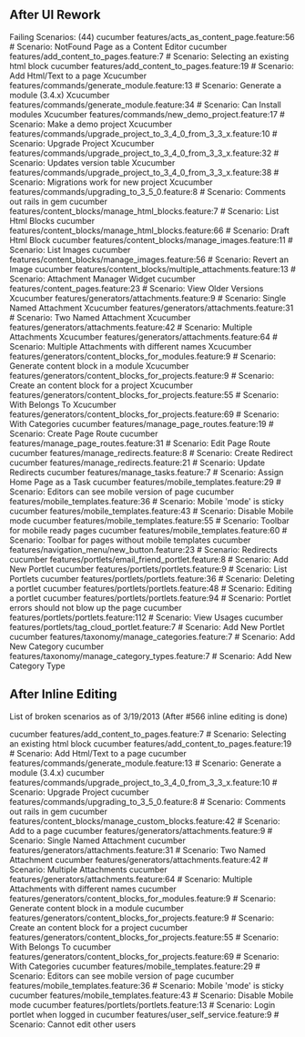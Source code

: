 ## After UI Rework

Failing Scenarios:  (44)
cucumber features/acts_as_content_page.feature:56 # Scenario: NotFound Page as a Content Editor
cucumber features/add_content_to_pages.feature:7 # Scenario: Selecting an existing html block
cucumber features/add_content_to_pages.feature:19 # Scenario: Add Html/Text to a page
Xcucumber features/commands/generate_module.feature:13 # Scenario: Generate a module (3.4.x)
Xcucumber features/commands/generate_module.feature:34 # Scenario: Can Install modules
Xcucumber features/commands/new_demo_project.feature:17 # Scenario: Make a demo project
Xcucumber features/commands/upgrade_project_to_3_4_0_from_3_3_x.feature:10 # Scenario: Upgrade Project
Xcucumber features/commands/upgrade_project_to_3_4_0_from_3_3_x.feature:32 # Scenario: Updates version table
Xcucumber features/commands/upgrade_project_to_3_4_0_from_3_3_x.feature:38 # Scenario: Migrations work for new project
Xcucumber features/commands/upgrading_to_3_5_0.feature:8 # Scenario: Comments out rails in gem
cucumber features/content_blocks/manage_html_blocks.feature:7 # Scenario: List Html Blocks
cucumber features/content_blocks/manage_html_blocks.feature:66 # Scenario: Draft Html Block
cucumber features/content_blocks/manage_images.feature:11 # Scenario: List Images
cucumber features/content_blocks/manage_images.feature:56 # Scenario: Revert an Image
cucumber features/content_blocks/multiple_attachments.feature:13 # Scenario: Attachment Manager Widget
cucumber features/content_pages.feature:23 # Scenario: View Older Versions
Xcucumber features/generators/attachments.feature:9 # Scenario: Single Named Attachment
Xcucumber features/generators/attachments.feature:31 # Scenario: Two Named Attachment
Xcucumber features/generators/attachments.feature:42 # Scenario: Multiple Attachments
Xcucumber features/generators/attachments.feature:64 # Scenario: Multiple Attachments with different names
Xcucumber features/generators/content_blocks_for_modules.feature:9 # Scenario: Generate content block in a module
Xcucumber features/generators/content_blocks_for_projects.feature:9 # Scenario: Create an content block for a project
Xcucumber features/generators/content_blocks_for_projects.feature:55 # Scenario: With Belongs To
Xcucumber features/generators/content_blocks_for_projects.feature:69 # Scenario: With Categories
cucumber features/manage_page_routes.feature:19 # Scenario: Create Page Route
cucumber features/manage_page_routes.feature:31 # Scenario: Edit Page Route
cucumber features/manage_redirects.feature:8 # Scenario: Create Redirect
cucumber features/manage_redirects.feature:21 # Scenario: Update Redirects
cucumber features/manage_tasks.feature:7 # Scenario: Assign Home Page as a Task
cucumber features/mobile_templates.feature:29 # Scenario: Editors can see mobile version of page
cucumber features/mobile_templates.feature:36 # Scenario: Mobile 'mode' is sticky
cucumber features/mobile_templates.feature:43 # Scenario: Disable Mobile mode
cucumber features/mobile_templates.feature:55 # Scenario: Toolbar for mobile ready pages
cucumber features/mobile_templates.feature:60 # Scenario: Toolbar for pages without mobile templates
cucumber features/navigation_menu/new_button.feature:23 # Scenario: Redirects
cucumber features/portlets/email_friend_portlet.feature:8 # Scenario: Add New Portlet
cucumber features/portlets/portlets.feature:9 # Scenario: List Portlets
cucumber features/portlets/portlets.feature:36 # Scenario: Deleting a portlet
cucumber features/portlets/portlets.feature:48 # Scenario: Editing a portlet
cucumber features/portlets/portlets.feature:94 # Scenario: Portlet errors should not blow up the page
cucumber features/portlets/portlets.feature:112 # Scenario: View Usages
cucumber features/portlets/tag_cloud_portlet.feature:7 # Scenario: Add New Portlet
cucumber features/taxonomy/manage_categories.feature:7 # Scenario: Add New Category
cucumber features/taxonomy/manage_category_types.feature:7 # Scenario: Add New Category Type


## After Inline Editing
List of broken scenarios as of 3/19/2013 (After #566 inline editing is done)

cucumber features/add_content_to_pages.feature:7 # Scenario: Selecting an existing html block
cucumber features/add_content_to_pages.feature:19 # Scenario: Add Html/Text to a page
cucumber features/commands/generate_module.feature:13 # Scenario: Generate a module (3.4.x)
cucumber features/commands/upgrade_project_to_3_4_0_from_3_3_x.feature:10 # Scenario: Upgrade Project
cucumber features/commands/upgrading_to_3_5_0.feature:8 # Scenario: Comments out rails in gem
cucumber features/content_blocks/manage_custom_blocks.feature:42 # Scenario: Add to a page
cucumber features/generators/attachments.feature:9 # Scenario: Single Named Attachment
cucumber features/generators/attachments.feature:31 # Scenario: Two Named Attachment
cucumber features/generators/attachments.feature:42 # Scenario: Multiple Attachments
cucumber features/generators/attachments.feature:64 # Scenario: Multiple Attachments with different names
cucumber features/generators/content_blocks_for_modules.feature:9 # Scenario: Generate content block in a module
cucumber features/generators/content_blocks_for_projects.feature:9 # Scenario: Create an content block for a project
cucumber features/generators/content_blocks_for_projects.feature:55 # Scenario: With Belongs To
cucumber features/generators/content_blocks_for_projects.feature:69 # Scenario: With Categories
cucumber features/mobile_templates.feature:29 # Scenario: Editors can see mobile version of page
cucumber features/mobile_templates.feature:36 # Scenario: Mobile 'mode' is sticky
cucumber features/mobile_templates.feature:43 # Scenario: Disable Mobile mode
cucumber features/portlets/portlets.feature:13 # Scenario: Login portlet when logged in
cucumber features/user_self_service.feature:9 # Scenario: Cannot edit other users